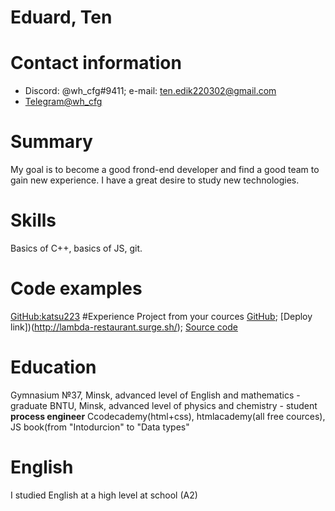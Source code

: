 # Eduard, Ten
# Contact information
* Discord: @wh_cfg#9411; e-mail: [ten.edik220302@gmail.com](mailto:ten.edik220302@gmail.com)
* [Telegram@wh_cfg](https://telegram.me/wh_cfg)
# Summary
My goal is to become a good frond-end developer and find a good team to gain new experience. I have a great desire to study  new technologies.
# Skills 
Basics of C++, basics of JS, git.
# Code examples 
[GitHub:katsu223](https://github.com/katsu223/lambda-restaurant)
#Experience
Project from your cources [GitHub](https://github.com/rolling-scopes-school/tasks/blob/2018-Q3/tasks/markup-1.md); [Deploy link])(http://lambda-restaurant.surge.sh/); [Source code](https://github.com/katsu223/lambda-restaurant)
# Education 
Gymnasium №37, Minsk, advanced level of English and mathematics - graduate
BNTU, Minsk, advanced level of physics and chemistry - student
**process engineer**
Сcodecademy(html+css), htmlacademy(all free cources), JS book(from "Intodurcion" to "Data types"
# English 
I studied English at a high level at school (A2)